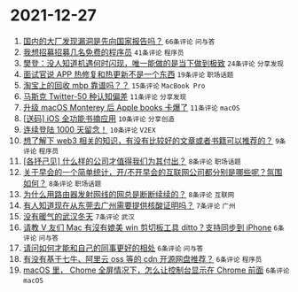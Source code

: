 # 2021-12-27

1. [国内的大厂发现漏洞是先向国家报告吗？](https://www.v2ex.com/t/824584) `66条评论` `问与答`
1. [我想招募招募几名免费的程序员](https://www.v2ex.com/t/824636) `41条评论` `程序员`
1. [樊登：没人知道机遇何时闪现，唯一能做的是当下做到极致](https://www.v2ex.com/t/824589) `24条评论` `分享发现`
1. [面试官说 APP 热修复和热更新不是一个东西](https://www.v2ex.com/t/824582) `19条评论` `职场话题`
1. [淘宝上的回收 mbp 靠谱吗？？](https://www.v2ex.com/t/824585) `15条评论` `MacBook Pro`
1. [马斯克 Twitter-50 种认知偏差](https://www.v2ex.com/t/824594) `11条评论` `分享发现`
1. [升级 macOS Monterey 后 Apple books 卡爆了](https://www.v2ex.com/t/824592) `11条评论` `macOS`
1. [[送码] iOS 全功能书摘应用](https://www.v2ex.com/t/824643) `10条评论` `分享创造`
1. [连续登陆 1000 天留念！](https://www.v2ex.com/t/824583) `10条评论` `V2EX`
1. [想了解下 web3 相关的知识，有没有比较好的文章或者书籍可以推荐的？](https://www.v2ex.com/t/824588) `9条评论` `程序员`
1. [[各抒己见] 什么样的公司才值得我们为其付出？](https://www.v2ex.com/t/824644) `8条评论` `职场话题`
1. [关于早会的一个简单统计，开/不开早会的互联网公司都分别是哪些呢？氛围如何？](https://www.v2ex.com/t/824618) `8条评论` `职场话题`
1. [为什么用路由器发射网线的网总是断断续续的？](https://www.v2ex.com/t/824596) `8条评论` `互联网`
1. [有人知道现在从东莞去广州需要提供核酸证明吗？](https://www.v2ex.com/t/824591) `7条评论` `广州`
1. [没有暖气的武汉冬天](https://www.v2ex.com/t/824586) `7条评论` `武汉`
1. [请教 V 友们 Mac 有沒有媲美 win 剪切板工具 ditto？支持同步到 iPhone](https://www.v2ex.com/t/824633) `6条评论` `问与答`
1. [请问如何才能和自己的同事更好的相处](https://www.v2ex.com/t/824623) `6条评论` `问与答`
1. [有没有基于七牛、阿里云 oss 等的 cdn 开源网盘推荐？](https://www.v2ex.com/t/824620) `6条评论` `程序员`
1. [macOS 里， Chome 全屏情况下，怎么让控制台显示在 Chrome 前面](https://www.v2ex.com/t/824590) `6条评论` `macOS`
